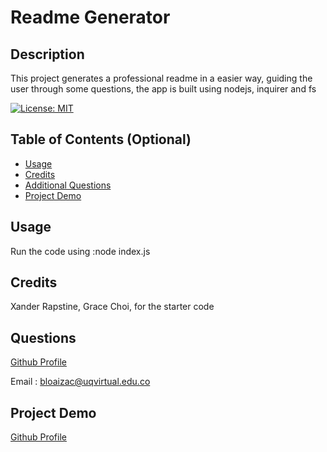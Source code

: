 
# Readme Generator

## Description
This project generates a professional readme in a easier way, guiding the user through some questions, the app is built using nodejs, inquirer and fs

[![License: MIT](https://img.shields.io/badge/License-MIT-yellow.svg)](https://opensource.org/licenses/MIT)

## Table of Contents (Optional)

- [Usage](#usage)
- [Credits](#credits)
- [Additional Questions](#questions)
- [Project Demo](#demo)



## Usage
Run the code using :node index.js

## Credits
Xander Rapstine, Grace Choi, for the starter code

## Questions

[Github Profile](https://github.com/braulioloaizac)

Email : bloaizac@uqvirtual.edu.co

## Project Demo

[Github Profile](https://github.com/braulioloaizac)
